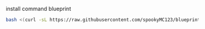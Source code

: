 install command blueprint
```bash
bash <(curl -sL https://raw.githubusercontent.com/spookyMC123/blueprint-install/refs/heads/main/install-blueprint.sh)
```
